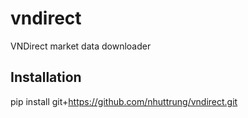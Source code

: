 # vndirect
VNDirect market data downloader

## Installation
pip install git+https://github.com/nhuttrung/vndirect.git

